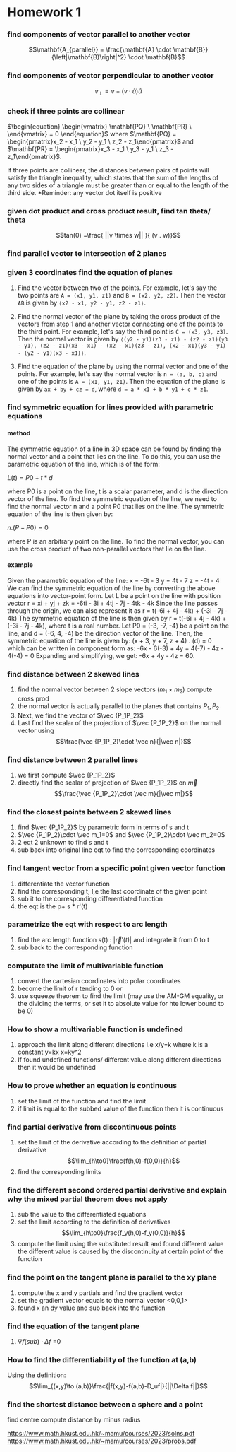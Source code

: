 # Homework 1

### find components of vector parallel to another vector
$$\mathbf{A_{parallel}} = \frac{\mathbf{A} \cdot \mathbf{B}}{\left|\mathbf{B}\right|^2} \cdot \mathbf{B}$$
### find components of vector perpendicular to another vector
$$v_{\perp} = v - (v \cdot \hat{u}) \hat{u}$$
### check if three points are collinear
$\begin{equation} \begin{vmatrix} \mathbf{PQ} \ \mathbf{PR} \ \end{vmatrix} = 0 \end{equation}$ 
where
$\mathbf{PQ} = \begin{pmatrix}x_2 - x_1 \ y_2 - y_1 \ z_2 - z_1\end{pmatrix}$ and $\mathbf{PR} = \begin{pmatrix}x_3 - x_1 \ y_3 - y_1 \ z_3 - z_1\end{pmatrix}$.

If three points are collinear, the distances between pairs of points will satisfy the triangle inequality, which states that the sum of the lengths of any two sides of a triangle must be greater than or equal to the length of the third side.
*Reminder: any vector dot itself is positive

### given dot product and cross product result, find tan theta/ theta
$$tan(θ) =\frac{ ||v \times w|| }{ (v . w)}$$
### find parallel vector to intersection of 2 planes
### given 3 coordinates find the equation of planes

1.  Find the vector between two of the points. For example, let's say the two points are `A = (x1, y1, z1)` and `B = (x2, y2, z2)`. Then the vector `AB` is given by `⟨x2 - x1, y2 - y1, z2 - z1⟩`.
    
2.  Find the normal vector of the plane by taking the cross product of the vectors from step 1 and another vector connecting one of the points to the third point. For example, let's say the third point is `C = (x3, y3, z3)`. Then the normal vector is given by `⟨(y2 - y1)(z3 - z1) - (z2 - z1)(y3 - y1), (z2 - z1)(x3 - x1) - (x2 - x1)(z3 - z1), (x2 - x1)(y3 - y1) - (y2 - y1)(x3 - x1)⟩`.
    
3.  Find the equation of the plane by using the normal vector and one of the points. For example, let's say the normal vector is `n = ⟨a, b, c⟩` and one of the points is `A = (x1, y1, z1)`. Then the equation of the plane is given by `ax + by + cz = d`, where `d = a * x1 + b * y1 + c * z1`.

### find symmetric equation for lines provided with parametric equations

#### method
The symmetric equation of a line in 3D space can be found by finding the normal vector and a point that lies on the line. To do this, you can use the parametric equation of the line, which is of the form:

$L(t) = P0 + t * d$

where P0 is a point on the line, t is a scalar parameter, and d is the direction vector of the line. To find the symmetric equation of the line, we need to find the normal vector n and a point P0 that lies on the line. The symmetric equation of the line is then given by:

$n . (P - P0) = 0$

where P is an arbitrary point on the line. To find the normal vector, you can use the cross product of two non-parallel vectors that lie on the line.

#### example
Given the parametric equation of the line: x = -6t - 3 y = 4t - 7 z = -4t - 4
We can find the symmetric equation of the line by converting the above equations into vector-point form.
Let L be a point on the line with position vector r = xi + yj + zk = -6ti - 3i + 4tj - 7j - 4tk - 4k
Since the line passes through the origin, we can also represent it as r = t(-6i + 4j - 4k) + (-3i - 7j - 4k)
The symmetric equation of the line is then given by r = t(-6i + 4j - 4k) + (-3i - 7j - 4k), where t is a real number.
Let P0 = (-3, -7, -4) be a point on the line, and d = (-6, 4, -4) be the direction vector of the line. Then, the symmetric equation of the line is given by:
(x + 3, y + 7, z + 4) . (d) = 0
which can be written in component form as:
-6x - 6(-3) + 4y + 4(-7) - 4z - 4(-4) = 0
Expanding and simplifying, we get:
-6x + 4y - 4z = 60.
### find distance between 2 skewed lines
1. find the normal vector between 2 slope vectors ($m_1 \times m_2$) compute cross prod
2. the normal vector is actually parallel to the planes that contains $P_1, P_2$
3. Next, we find the vector of $\vec {P_1P_2}$
4. Last find the scalar of the projection of $\vec {P_1P_2}$ on the normal vector using
$$\frac{\vec {P_1P_2}\cdot \vec n}{|\vec n|}$$

### find distance between 2 parallel lines
1. we first compute $\vec {P_1P_2}$
2. directly find the scalar of projection of $\vec {P_1P_2}$ on $\vec m$
$$\frac{\vec {P_1P_2}\cdot \vec m}{|\vec m|}$$

### find the closest points between 2 skewed lines
1. find $\vec {P_1P_2}$ by parametric form in terms of s and t
2. $\vec {P_1P_2}\cdot \vec m_1=0$ and $\vec {P_1P_2}\cdot \vec m_2=0$
3. 2 eqt 2 unknown to find s and t
4. sub back into original line eqt to find the corresponding coordinates

### find tangent vector from a specific point given vector function
1. differentiate the vector function
2. find the corresponding t, I,e the last coordinate of the given point
3. sub it to the corresponding differentiated function
4. the eqt is the p+ s * r'(t)
### parametrize the eqt with respect to arc length
1. find the arc length function s(t) : $|\vec r'(t)|$ and integrate it from 0 to t
2. sub back to the corresponding function
### computate the limit of multivariable function
1. convert the cartesian coordinates into polar coordinates
2. become the limit of r tending to 0
or
1. use squeeze theorem to find the limit
(may use the AM-GM equality, or the dividing the terms, or set it to absolute value for hte lower bound to be 0)

### How to show a multivariable function is undefined
1. approach the limit along different directions
I.e 
x/y=k where k is a constant
y=kx
x=ky^2
2. If found undefined functions/ different value along different directions then it would be undefined

### How to prove whether an equation is continuous
1. set the limit of the function and find the limit 
2. if limit is equal to the subbed value of the function then it is continuous

### find partial derivative from discontinuous points
1. set the limit of the derivative according to the definition of partial derivative
$$\lim_{h\to0}\frac{f(h,0)-f(0,0)}{h}$$
2. find the corresponding limits

### find the different second ordered partial derivative and explain why the mixed partial theorem does not apply
1. sub the value to the differentiated equations
2. set the limit according to the definition of derivatives
$$\lim_{h\to0}\frac{f_y(h,0)-f_y(0,0)}{h}$$
3. compute the limit using the substituted result and found different value
the different value is caused by the discontinuity at certain point of the function


### find the point on the tangent plane is parallel to the xy plane
1. compute the x and y partials and find the gradient vector
2. set the gradient vector equals to the normal vector <0,0,1>
3. found x an dy value and sub back into the function

### find the equation of the tangent plane
1. $\nabla f(sub) \cdot \Delta f$ =0
### How to find the differentiability of the function at (a,b)
Using the definition:
$$\lim_{(x,y)\to (a,b)}\frac{|f(x,y)-f(a,b)-D_uf|}{||\Delta f||}$$


### find the shortest distance between a sphere and a point
find centre 
compute distance by minus radius



https://www.math.hkust.edu.hk/~mamu/courses/2023/solns.pdf
https://www.math.hkust.edu.hk/~mamu/courses/2023/probs.pdf